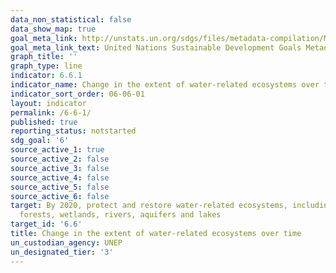 ```yaml
---
data_non_statistical: false
data_show_map: true
goal_meta_link: http://unstats.un.org/sdgs/files/metadata-compilation/Metadata-Goal-6.pdf
goal_meta_link_text: United Nations Sustainable Development Goals Metadata (pdf 428kB)
graph_title: ''
graph_type: line
indicator: 6.6.1
indicator_name: Change in the extent of water-related ecosystems over time
indicator_sort_order: 06-06-01
layout: indicator
permalink: /6-6-1/
published: true
reporting_status: notstarted
sdg_goal: '6'
source_active_1: true
source_active_2: false
source_active_3: false
source_active_4: false
source_active_5: false
source_active_6: false
target: By 2020, protect and restore water-related ecosystems, including mountains,
  forests, wetlands, rivers, aquifers and lakes
target_id: '6.6'
title: Change in the extent of water-related ecosystems over time
un_custodian_agency: UNEP
un_designated_tier: '3'
---
```

